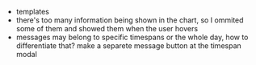 - templates
- there's too many information being shown in the chart, so I ommited some of them and showed them when the user hovers
- messages may belong to specific timespans or the whole day, how to differentiate that? make a separete message button at the timespan modal